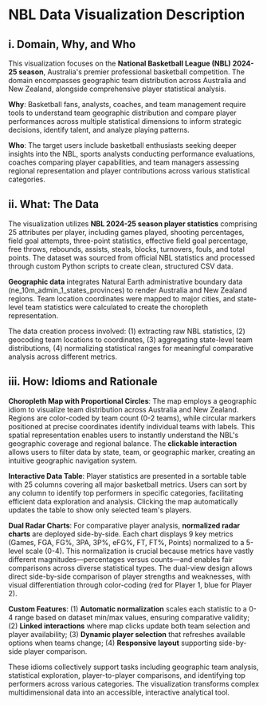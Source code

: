 # NBL Data Visualization Description

## i. Domain, Why, and Who

This visualization focuses on the **National Basketball League (NBL) 2024-25 season**, Australia's premier professional basketball competition. The domain encompasses geographic team distribution across Australia and New Zealand, alongside comprehensive player statistical analysis.

**Why**: Basketball fans, analysts, coaches, and team management require tools to understand team geographic distribution and compare player performances across multiple statistical dimensions to inform strategic decisions, identify talent, and analyze playing patterns.

**Who**: The target users include basketball enthusiasts seeking deeper insights into the NBL, sports analysts conducting performance evaluations, coaches comparing player capabilities, and team managers assessing regional representation and player contributions across various statistical categories.

## ii. What: The Data

The visualization utilizes **NBL 2024-25 season player statistics** comprising 25 attributes per player, including games played, shooting percentages, field goal attempts, three-point statistics, effective field goal percentage, free throws, rebounds, assists, steals, blocks, turnovers, fouls, and total points. The dataset was sourced from official NBL statistics and processed through custom Python scripts to create clean, structured CSV data.

**Geographic data** integrates Natural Earth administrative boundary data (ne_10m_admin_1_states_provinces) to render Australia and New Zealand regions. Team location coordinates were mapped to major cities, and state-level team statistics were calculated to create the choropleth representation.

The data creation process involved: (1) extracting raw NBL statistics, (2) geocoding team locations to coordinates, (3) aggregating state-level team distributions, (4) normalizing statistical ranges for meaningful comparative analysis across different metrics.

## iii. How: Idioms and Rationale

**Choropleth Map with Proportional Circles**: The map employs a geographic idiom to visualize team distribution across Australia and New Zealand. Regions are color-coded by team count (0-2 teams), while circular markers positioned at precise coordinates identify individual teams with labels. This spatial representation enables users to instantly understand the NBL's geographic coverage and regional balance. The **clickable interaction** allows users to filter data by state, team, or geographic marker, creating an intuitive geographic navigation system.

**Interactive Data Table**: Player statistics are presented in a sortable table with 25 columns covering all major basketball metrics. Users can sort by any column to identify top performers in specific categories, facilitating efficient data exploration and analysis. Clicking the map automatically updates the table to show only selected team's players.

**Dual Radar Charts**: For comparative player analysis, **normalized radar charts** are deployed side-by-side. Each chart displays 9 key metrics (Games, FGA, FG%, 3PA, 3P%, eFG%, FT, FT%, Points) normalized to a 5-level scale (0-4). This normalization is crucial because metrics have vastly different magnitudes—percentages versus counts—and enables fair comparisons across diverse statistical types. The dual-view design allows direct side-by-side comparison of player strengths and weaknesses, with visual differentiation through color-coding (red for Player 1, blue for Player 2).

**Custom Features**: (1) **Automatic normalization** scales each statistic to a 0-4 range based on dataset min/max values, ensuring comparative validity; (2) **Linked interactions** where map clicks update both team selection and player availability; (3) **Dynamic player selection** that refreshes available options when teams change; (4) **Responsive layout** supporting side-by-side player comparison.

These idioms collectively support tasks including geographic team analysis, statistical exploration, player-to-player comparisons, and identifying top performers across various categories. The visualization transforms complex multidimensional data into an accessible, interactive analytical tool.

